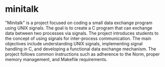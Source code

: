 # minitalk

"Minitalk" is a project focused on coding a small data exchange program using UNIX signals. 
The goal is to create a C program that can exchange data between two processes via signals. 
The project introduces students to the concept of using signals for inter-process communication. 
The main objectives include understanding UNIX signals, implementing signal handling in C, and developing a functional data exchange mechanism. 
The project follows common instructions such as adherence to the Norm, proper memory management, and Makefile requirements.
